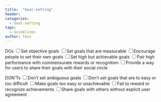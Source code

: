 ```yaml
---
title:  "Goal-setting"
header:
categories:
  - Goal-setting
tags:
  - Guidelines
author: Tess
---
```


DOs
<input type="checkbox">Set objective goals
<input type="checkbox">Set goals that are measurable
<input type="checkbox">Encourage people to set their own goals
<input type="checkbox">Set high but achievable goals
<input type="checkbox">Pair high performance with commensurate rewards or recognition
<input type="checkbox">Provide a way for users to share their goals with their social circle

DON’Ts
<input type="checkbox">Don’t set ambiguous goals
<input type="checkbox">Don’t set goals that are to easy or too difficult
<input type="checkbox">Make goals too easy or unachievable
<input type="checkbox">Fail to reward or recognize achievements
<input type="checkbox">Share goals with others without explicit user agreement

